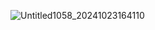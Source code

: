 ![Untitled1058_20241023164110](https://github.com/user-attachments/assets/850d1aba-bad7-4a6c-8120-958ea550d8ba)
